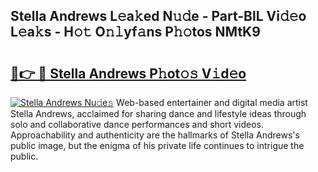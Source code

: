## Stella Andrews L𝚎a𝚔ed N𝚞𝚍e - Part-BlL Vi𝚍𝚎o L𝚎a𝚔s - H𝚘𝚝 O𝚗𝚕yf𝚊ns P𝚑𝚘tos NMtK9

# <h2><a href="http://kfczaa.oniu.top/?m=Stella+Andrews">🔗👉 🔴 Stella Andrews P𝚑ot𝚘𝚜 V𝚒d𝚎o</a></h2>

[![Stella Andrews Nu𝚍e𝚜](https://i.imgur.com/0qMVB7G.gif)](http://kfczaa.oniu.top/?m=Stella+Andrews)
Web-based entertainer and digital media artist Stella Andrews, acclaimed for sharing dance and lifestyle ideas through solo and collaborative dance performances and short videos. Approachability and authenticity are the hallmarks of Stella Andrews's public image, but the enigma of his private life continues to intrigue the public.  
